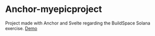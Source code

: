 # Anchor-myepicproject

Project made with Anchor and Svelte regarding the BuildSpace Solana exercise. [Demo](https://anchor-myepicproject.netlify.app/)
